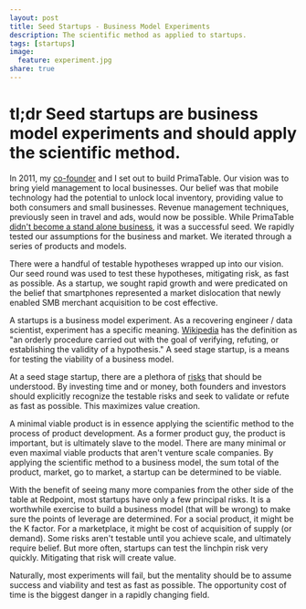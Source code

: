 ```yaml
---
layout: post
title: Seed Startups - Business Model Experiments
description: The scientific method as applied to startups.
tags: [startups]
image:
  feature: experiment.jpg
share: true
---
```


# tl;dr Seed startups are business model experiments and should apply the scientific method.

In 2011, my [co-founder](https://twitter.com/drinkzima) and I set out to build PrimaTable. Our vision was to bring yield management to local businesses. Our belief was that mobile technology had the potential to unlock local inventory, providing value to both consumers and small businesses. Revenue management techniques, previously seen in travel and ads, would now be possible. While PrimaTable [didn't become a stand alone business](http://techcrunch.com/2012/10/03/hoteltonight-acquires-primatable/), it was a successful seed. We rapidly tested our assumptions for the business and market. We iterated through a series of products and models.

There were a handful of testable hypotheses wrapped up into our vision. Our seed round was used to test these hypotheses, mitigating risk, as fast as possible. As a startup, we sought rapid growth and were predicated on the belief that smartphones represented a market dislocation that newly enabled SMB merchant acquisition to be cost effective.

A startups is a business model experiment. As a recovering engineer / data scientist, experiment has a specific meaning. [Wikipedia](https://en.wikipedia.org/wiki/Experiment) has the definition as "an orderly procedure carried out with the goal of verifying, refuting, or establishing the validity of a hypothesis." A seed stage startup, is a means for testing the viability of a business model.

At a seed stage startup, there are a plethora of [risks](http://correlatedcausation.com/startup-risk/) that should be understood. By investing time and or money, both founders and investors should explicitly recognize the testable risks and seek to validate or refute as fast as possible. This maximizes value creation.

A minimal viable product is in essence applying the scientific method to the process of product development. As a former product guy, the product is important, but is ultimately slave to the model. There are many minimal or even maximal viable products that aren't venture scale companies. By applying the scientific method to a business model, the sum total of the product, market, go to market, a startup can be determined to be viable.

With the benefit of seeing many more companies from the other side of the table at Redpoint, most startups have only a few principal risks. It is a worthwhile exercise to build a business model (that will be wrong) to make sure the points of leverage are determined. For a social product, it might be the K factor. For a marketplace, it might be cost of acquisition of supply (or demand). Some risks aren't testable until you achieve scale, and ultimately require belief. But more often, startups can test the linchpin risk very quickly. Mitigating that risk will create value.

Naturally, most experiments will fail, but the mentality should be to assume success and viability and test as fast as possible. The opportunity cost of time is the biggest danger in a rapidly changing field.
